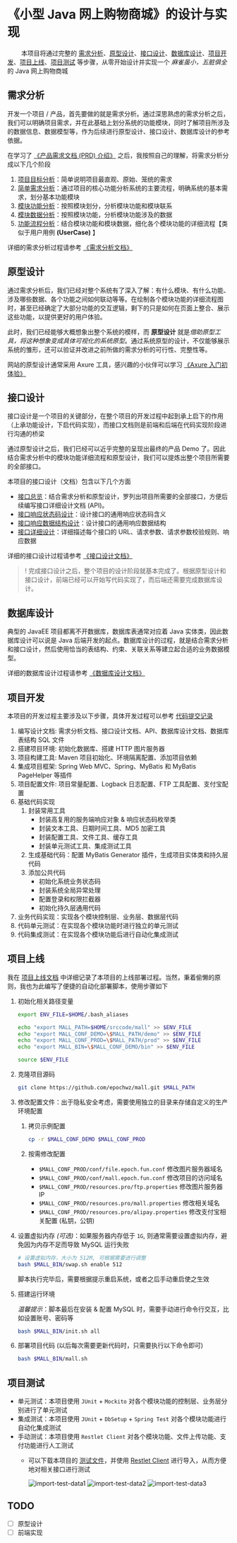 # 《小型 Java 网上购物商城》的设计与实现

&nbsp;&nbsp;&nbsp;&nbsp;&nbsp;&nbsp;&nbsp;&nbsp;本项目将通过完整的 [需求分析](#需求分析)、[原型设计](#原型设计)、[接口设计](#接口设计)、[数据库设计](#数据库设计)、[项目开发](#项目开发)、[项目上线](#项目上线)、[项目测试](#项目测试) 等步骤，从零开始设计并实现一个 *麻雀虽小，五脏俱全* 的 Java 网上购物商城

## 需求分析

开发一个项目 / 产品，首先要做的就是需求分析。通过深思熟虑的需求分析之后，我们可以明确项目需求，并在此基础上划分系统的功能模块，同时了解项目所涉及的数据信息、数据模型等，作为后续进行原型设计、接口设计、数据库设计的参考依据。

在学习了 [《产品需求文档 (PRD) 介绍》] 之后，我按照自己的理解，将需求分析分成以下几个阶段

1. [项目目标分析]：简单说明项目最直观、原始、笼统的需求
2. [简单需求分析]：通过项目的核心功能分析系统的主要流程，明确系统的基本需求，划分基本功能模块
3. [模块功能分析]：按照模块划分，分析模块功能和模块联系
4. [模块数据分析]：按照模块功能，分析模块功能涉及的数据
5. [功能流程分析]：结合模块功能和模块数据，细化各个模块功能的详细流程【类似于用户用例 **(UserCase)** 】

详细的需求分析过程请参考 [《需求分析文档》]

## 原型设计

通过需求分析后，我们已经对整个系统有了深入了解：有什么模块、有什么功能、涉及哪些数据、各个功能之间如何联动等等。在绘制各个模块功能的详细流程图时，甚至已经确定了大部分功能的交互逻辑，剩下的只是如何在页面上整合、展示这些功能，以提供更好的用户体验。

此时，我们已经能够大概想象出整个系统的模样，而 **原型设计** 就是*借助原型工具，将这种想象变成具体可视化的系统原型*。通过系统原型的设计，不仅能够展示系统的雏形，还可以验证并改进之前所做的需求分析的可行性、完整性等。

网站的原型设计通常采用 Axure 工具，感兴趣的小伙伴可以学习 [《Axure 入门初体验》]

## 接口设计

接口设计是一个项目的关键部分，在整个项目的开发过程中起到承上启下的作用（上承功能设计，下启代码实现），而接口文档则是前端和后端在代码实现阶段进行沟通的桥梁

通过原型设计之后，我们已经可以近乎完整的呈现出最终的产品 Demo 了。因此结合需求分析中的模块功能详细流程和原型设计，我们可以提炼出整个项目所需要的全部接口。

本项目的接口设计（文档）包含以下几个方面

- [接口总览]：结合需求分析和原型设计，罗列出项目所需要的全部接口，方便后续编写接口详细设计文档 (API)。
- [接口响应状态码设计]：设计接口的通用响应状态码含义
- [接口响应数据结构设计]：设计接口的通用响应数据结构
- [接口详细设计]：详细描述每个接口的 URL、请求参数、请求参数校验规则、响应数据

详细的接口设计过程请参考 [《接口设计文档》]

> ! 完成接口设计之后，整个项目的设计阶段就基本完成了。根据原型设计和接口设计，前端已经可以开始写代码实现了，而后端还需要完成数据库设计。

## 数据库设计

典型的 JavaEE 项目都离不开数据库，数据库表通常对应着 Java 实体类，因此数据库设计可以说是 Java 后端开发的起点。数据库设计的过程，就是结合需求分析和接口设计，然后使用恰当的表结构、约束、关联关系等建立起合适的业务数据模型。

详细的数据库设计过程请参考 [《数据库设计文档》]

## 项目开发

本项目的开发过程主要涉及以下步骤，具体开发过程可以参考 [代码提交记录]

1. 编写设计文档: 需求分析文档、接口设计文档、API、数据库设计文档、数据库表结构 SQL 文件
2. 搭建项目环境: 初始化数据库、搭建 HTTP 图片服务器
3. 项目构建工具: Maven 项目初始化、环境隔离配置、添加项目依赖
4. 集成项目框架: Spring Web MVC、Spring、MyBatis 和 MyBatis PageHelper 等插件
5. 项目配置文件: 项目常量配置、Logback 日志配置、FTP 工具配置、支付宝配置
6. 基础代码实现
   1. 封装常用工具
      - 封装高复用的服务端响应对象 & 响应状态码枚举类
      - 封装文本工具、日期时间工具、MD5 加密工具
      - 封装配置工具、文件工具、缓存工具
      - 封装单元测试工具、集成测试工具
   2. 生成基础代码：配置 MyBatis Generator 插件，生成项目实体类和持久层代码
   3. 添加公共代码
      - 初始化系统业务状态码
      - 封装系统全局异常处理
      - 配置登录和权限拦截器
      - 初始化持久层通用代码
7. 业务代码实现：实现各个模块控制层、业务层、数据层代码
8. 代码单元测试：在实现各个模块功能时进行独立的单元测试
9. 代码集成测试：在实现各个模块功能后进行自动化集成测试

## 项目上线

我在 [项目上线文档] 中详细记录了本项目的上线部署过程。当然，秉着偷懒的原则，我也为此编写了便捷的自动化部署脚本，使用步骤如下

1. 初始化相关路径变量

   ```bash
   export ENV_FILE=$HOME/.bash_aliases

   echo "export MALL_PATH=$HOME/srccode/mall" >> $ENV_FILE
   echo "export MALL_CONF_DEMO=\$MALL_PATH/demo" >> $ENV_FILE
   echo "export MALL_CONF_PROD=\$MALL_PATH/prod" >> $ENV_FILE
   echo "export MALL_BIN=\$MALL_CONF_DEMO/bin" >> $ENV_FILE
   
   source $ENV_FILE
   ```

2. 克隆项目源码

   ```bash
   git clone https://github.com/epochwz/mall.git $MALL_PATH
   ```

3. 修改配置文件：出于隐私安全考虑，需要使用独立的目录来存储自定义的生产环境配置
   1. 拷贝示例配置

      ```bash
      cp -r $MALL_CONF_DEMO $MALL_CONF_PROD
      ```

   2. 按需修改配置
      - `$MALL_CONF_PROD/conf/file.epoch.fun.conf` 修改图片服务器域名
      - `$MALL_CONF_PROD/conf/mall.epoch.fun.conf` 修改项目的访问域名
      - `$MALL_CONF_PROD/resources.pro/ftp.properties` 修改图片服务器 IP
      - `$MALL_CONF_PROD/resources.pro/mall.properties` 修改相关域名
      - `$MALL_CONF_PROD/resources.pro/alipay.properties` 修改支付宝相关配置 (私钥，公钥)

4. 设置虚拟内存 *(可选)*：如果服务器内存低于 `1G`, 则通常需要设置虚拟内存，避免因为内存不足而导致 MySQL 运行失败

   ```bash
   # 设置虚拟内存，大小为 512M, 可根据需要进行调整
   bash $MALL_BIN/swap.sh enable 512
   ```

   脚本执行完毕后，需要根据提示重启系统，或者之后手动重启使之生效

5. 搭建运行环境

   *温馨提示*：脚本最后在安装 & 配置 MySQL 时，需要手动进行命令行交互，比如设置账号、密码等

   ```bash
   bash $MALL_BIN/init.sh all
   ```

6. 部署项目代码 (以后每次需要更新代码时，只需要执行以下命令即可)

   ```bash
   bash $MALL_BIN/mall.sh
   ```

## 项目测试

- 单元测试：本项目使用 `JUnit` + `Mockito` 对各个模块功能的控制层、业务层分别进行了单元测试
- 集成测试：本项目使用 `JUnit` + `DbSetup` + `Spring Test` 对各个模块功能进行自动化集成测试
- 手动测试：本项目使用 `Restlet Client` 对各个模块功能、文件上传功能、支付功能进行人工测试
  - 可以下载本项目的 [测试文件]，并使用 [Restlet Client] 进行导入，从而方便地对相关接口进行测试

    ![import-test-data1] ![import-test-data2] ![import-test-data3]

## TODO

- [ ] 原型设计
- [ ] 前端实现

[《产品需求文档 (PRD) 介绍》]:https://tangjie.me/blog/111.html
[《Axure 入门初体验》]:https://www.imooc.com/learn/795
[《需求分析文档》]:/docs/design/需求分析文档.md
[项目目标分析]:/docs/design/需求分析文档.md#项目目标分析
[简单需求分析]:/docs/design/需求分析文档.md#简单需求分析
[模块功能分析]:/docs/design/需求分析文档.md#模块功能分析
[模块数据分析]:/docs/design/需求分析文档.md#模块数据分析
[功能流程分析]:/docs/design/需求分析文档.md#功能流程分析
[《接口设计文档》]:/docs/design/接口设计文档.md
[接口响应状态码设计]:/docs/design/接口设计文档.md#接口响应状态码设计
[接口响应数据结构设计]:/docs/design/接口设计文档.md#接口响应数据结构设计
[接口总览]:/docs/design/接口设计文档.md#接口总览
[接口详细设计]:/docs/design/接口设计文档.md#接口详细设计
[《数据库设计文档》]:/docs/design/数据库设计文档.md
[代码提交记录]: https://github.com/epochwz/mall/commits/master
[项目上线文档]: /docs/deploy/项目上线文档.md
[Restlet Client]: https://chrome.google.com/webstore/detail/restlet-client-rest-api-t/aejoelaoggembcahagimdiliamlcdmfm
[测试文件]: https://raw.githubusercontent.com/epochwz/mall/master/docs/assets/mall.json
[import-test-data1]: /docs/images/import-test-data1.png
[import-test-data2]: /docs/images/import-test-data2.png
[import-test-data3]: /docs/images/import-test-data3.png

